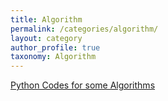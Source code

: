 ```yaml
---
title: Algorithm
permalink: /categories/algorithm/
layout: category
author_profile: true
taxonomy: Algorithm
---
```


[Python Codes for some Algorithms](https://github.com/CAEL0/algorithm)